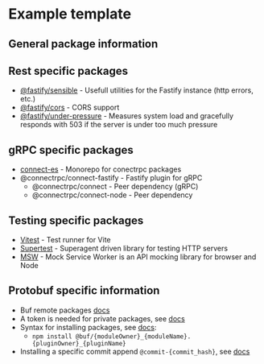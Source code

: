 # Example template

## General package information

## Rest specific packages

- [@fastify/sensible](https://github.com/fastify/fastify-sensible) - Usefull utilities for the Fastify instance (http errors, etc.)
- [@fastify/cors](https://github.com/fastify/fastify-cors) - CORS support
- [@fastify/under-pressure](https://github.com/fastify/under-pressure) - Measures system load and gracefully responds with 503 if the server is under too much pressure

## gRPC specific packages

- [connect-es](https://github.com/connectrpc/connect-es) - Monorepo for conectrpc packages
- @connectrpc/connect-fastify - Fastify plugin for gRPC
  - @connectrpc/connect - Peer dependency (gRPC)
  - @connectrpc/connect-node - Peer dependency

## Testing specific packages

- [Vitest](https://github.com/vitest-dev/vitest) - Test runner for Vite
- [Supertest](https://github.com/ladjs/supertest) - Superagent driven library for testing HTTP servers
- [MSW](https://github.com/mswjs/msw) - Mock Service Worker is an API mocking library for browser and Node

## Protobuf specific information

- Buf remote packages [docs](https://buf.build/docs/bsr/remote-packages/npm)
- A token is needed for private packages, see [docs](https://buf.build/docs/bsr/remote-packages/npm#private-packages)
- Syntax for installing packages, see [docs](https://buf.build/docs/bsr/remote-packages/npm#using-the-npm-registry):
  - `npm install @buf/{moduleOwner}_{moduleName}.{pluginOwner}_{pluginName}`
- Installing a specific commit append `@commit-{commit_hash}`, see [docs](https://buf.build/docs/bsr/remote-packages/npm#commit)
